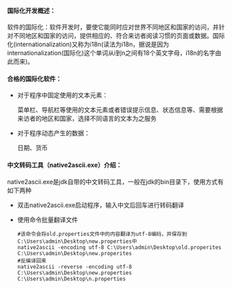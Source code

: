 #### 国际化开发概述：
软件的国际化：软件开发时，要使它能同时应对世界不同地区和国家的访问，并针对不同地区和国家的访问，提供相应的、符合来访者阅读习惯的页面或数据。国际化(internationalization)又称为i18n(读法为i18n，据说是因为internationalization(国际化)这个单词从i到n之间有18个英文字母，i18n的名字由此而来)。



#### 合格的国际化软件：

- 对于程序中固定使用的文本元素：

  菜单栏、导航栏等使用的文本元素或者错误提示信息、状态信息等、需要根据来访者的地区和国家，选择不同语言的文本为之服务

- 对于程序动态产生的数据：

  日期、货币



#### 中文转码工具（native2ascii.exe）介绍：

native2ascii.exe是jdk自带的中文转码工具，一般在jdk的bin目录下，使用方式有如下两种

- 双击native2ascii.exe启动程序，输入中文后回车进行转码翻译

- 使用命令批量翻译文件

  ```
  #该命令会将old.properties文件中的内容翻译为utf-8编码，并保存到C:\Users\admin\Desktop\new.properties中
  native2ascii -encoding utf-8 C:\Users\admin\Desktop\old.properites C:\Users\admin\Desktop\new.properites
  #反编译回来
  native2ascii -reverse -encoding utf-8 C:\Users\admin\Desktop\new.properties C:\Users\admin\Desktop\n.properties
  ```

